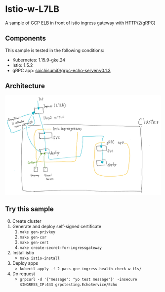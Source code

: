 # Istio-w-L7LB

A sample of GCP ELB in front of istio ingress gateway with HTTP/2(gRPC)

## Components

This sample is tested in the following conditions:

* Kubernetes: 1.15.9-gke.24
* Istio: 1.5.2
* gRPC app: [soichisumi0/grpc-echo-server:v0.1.3](https://github.com/soichisumi/grpc-echo-server)

## Architecture

![](./contents/grpc-sample-of-l7lb-istio.png)

## Try this sample

0. Create cluster
1. Generate and deploy self-signed certificate
   1. `make gen-privkey`
   2. `make gen-csr`
   3. `make gen-cert`
   4. `make create-secret-for-ingressgateway`
2. Install istio
   * `make istio-install`
3. Deploy apps
   * `kubectl apply -f 2-pass-gce-ingress-health-check-w-tls/`
4. Do request
   * `grpcurl -d '{"message": "yo test message"}' -insecure $INGRESS_IP:443 grpctesting.EchoService/Echo`